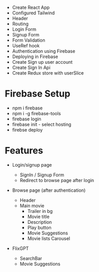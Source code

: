 - Create React App
- Configured Tailwind
- Header
- Routing
- Login Form
- Signup Form
- Form Validation
- UseRef hook
- Authentication using Firebase
- Deploying in Firebase
- Create Sign up user account
- Create Sign In Api
- Create Redux store with userSlice

# Firebase Setup

- npm i firebase
- npm i -g firebase-tools
- firebase login
- firebase init - select hosting
- firebse deploy

# Features

- Login/signup page

  - SignIn / Signup Form
  - Redirect to browse page after login

- Browse page (after authentication)

  - Header
  - Main movie
    - Trailer in bg
    - Movie title
    - Description
    - Play button
    - Movie Suggestions
    - Movie lists Carousel

- FlixGPT
  - SearchBar
  - Movie Suggestions
